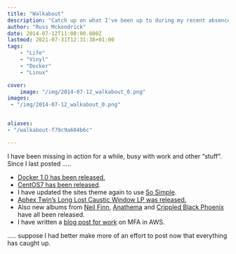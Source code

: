 ```yaml
---
title: "Walkabout"
description: "Catch up on what I've been up to during my recent absence from blogging. From the release of Docker 1.0 and CentOS 7 to updates to the site's theme and new music from Aphex Twin, Neil Finn, Anathema, and Crippled Black Phoenix, this post covers the highlights of the past few weeks. Plus, learn about my recent blog post on multi-factor authentication in AWS."
author: "Russ Mckendrick"
date: 2014-07-12T11:00:00.000Z
lastmod: 2021-07-31T12:31:38+01:00
tags:
    - "Life"
    - "Vinyl"
    - "Docker"
    - "Linux"

cover:
    image: "/img/2014-07-12_walkabout_0.png" 
images:
 - "/img/2014-07-12_walkabout_0.png"


aliases:
- "/walkabout-f79c9a604b6c"

---
```


I have been missing in action for a while, busy with work and other “stuff”. Since I last posted …..

- [Docker 1.0 has been released.](http://blog.docker.com/2014/06/its-here-docker-1-0/)
- [CentOS](https://www.centos.org/)[7 has been released](http://lists.centos.org/pipermail/centos-announce/2014-July/020393.html).
- I have updated the sites theme again to use [So Simple](http://mademistakes.com/articles/so-simple-jekyll-theme/).
- [Aphex Twin’s Long Lost Caustic Window LP was released.](http://pitchfork.com/news/55596-stream-aphex-twins-long-lost-caustic-window-lp/)
- Also new albums from [Neil Finn](http://neilfinn.com/albums/solo/?album=3532), [Anathema](http://www.independent.co.uk/arts-entertainment/music/anathema-exclusive-album-stream-get-a-first-listen-to-the-bands-new-record-distant-satellites-9487235.html?dkdk) and [Crippled Black Phoenix](https://riseupandfight.bandcamp.com) have all been released.
- I have written a [blog post for work](http://www.reconnix.com/2014/07/07/multi-factor-authentication-in-aws/) on MFA in AWS.

….. suppose I had better make more of an effort to post now that everything has caught up.

